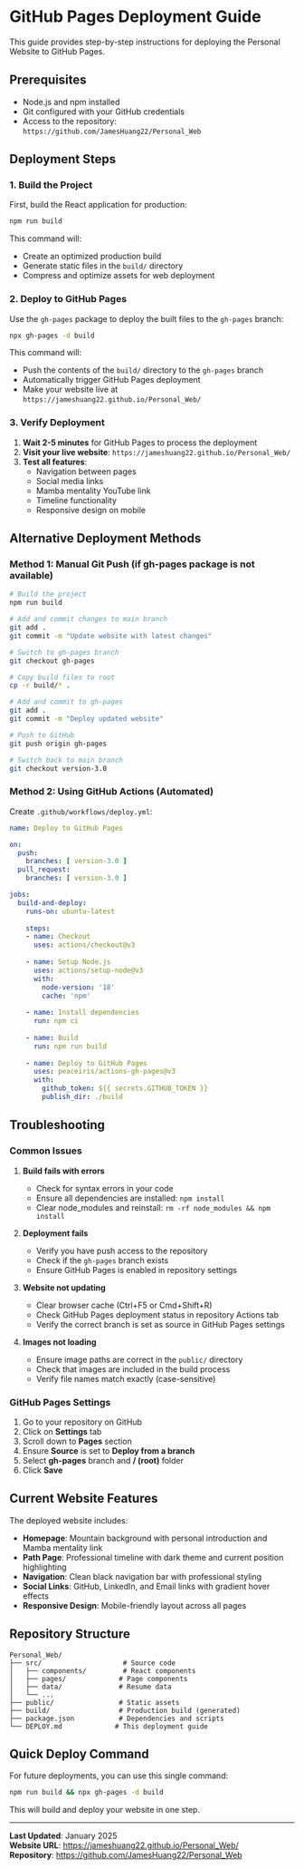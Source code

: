 # GitHub Pages Deployment Guide

This guide provides step-by-step instructions for deploying the Personal Website to GitHub Pages.

## Prerequisites

- Node.js and npm installed
- Git configured with your GitHub credentials
- Access to the repository: `https://github.com/JamesHuang22/Personal_Web`

## Deployment Steps

### 1. Build the Project

First, build the React application for production:

```bash
npm run build
```

This command will:
- Create an optimized production build
- Generate static files in the `build/` directory
- Compress and optimize assets for web deployment

### 2. Deploy to GitHub Pages

Use the `gh-pages` package to deploy the built files to the `gh-pages` branch:

```bash
npx gh-pages -d build
```

This command will:
- Push the contents of the `build/` directory to the `gh-pages` branch
- Automatically trigger GitHub Pages deployment
- Make your website live at `https://jameshuang22.github.io/Personal_Web/`

### 3. Verify Deployment

1. **Wait 2-5 minutes** for GitHub Pages to process the deployment
2. **Visit your live website**: `https://jameshuang22.github.io/Personal_Web/`
3. **Test all features**:
   - Navigation between pages
   - Social media links
   - Mamba mentality YouTube link
   - Timeline functionality
   - Responsive design on mobile

## Alternative Deployment Methods

### Method 1: Manual Git Push (if gh-pages package is not available)

```bash
# Build the project
npm run build

# Add and commit changes to main branch
git add .
git commit -m "Update website with latest changes"

# Switch to gh-pages branch
git checkout gh-pages

# Copy build files to root
cp -r build/* .

# Add and commit to gh-pages
git add .
git commit -m "Deploy updated website"

# Push to GitHub
git push origin gh-pages

# Switch back to main branch
git checkout version-3.0
```

### Method 2: Using GitHub Actions (Automated)

Create `.github/workflows/deploy.yml`:

```yaml
name: Deploy to GitHub Pages

on:
  push:
    branches: [ version-3.0 ]
  pull_request:
    branches: [ version-3.0 ]

jobs:
  build-and-deploy:
    runs-on: ubuntu-latest
    
    steps:
    - name: Checkout
      uses: actions/checkout@v3
      
    - name: Setup Node.js
      uses: actions/setup-node@v3
      with:
        node-version: '18'
        cache: 'npm'
        
    - name: Install dependencies
      run: npm ci
      
    - name: Build
      run: npm run build
      
    - name: Deploy to GitHub Pages
      uses: peaceiris/actions-gh-pages@v3
      with:
        github_token: ${{ secrets.GITHUB_TOKEN }}
        publish_dir: ./build
```

## Troubleshooting

### Common Issues

1. **Build fails with errors**
   - Check for syntax errors in your code
   - Ensure all dependencies are installed: `npm install`
   - Clear node_modules and reinstall: `rm -rf node_modules && npm install`

2. **Deployment fails**
   - Verify you have push access to the repository
   - Check if the `gh-pages` branch exists
   - Ensure GitHub Pages is enabled in repository settings

3. **Website not updating**
   - Clear browser cache (Ctrl+F5 or Cmd+Shift+R)
   - Check GitHub Pages deployment status in repository Actions tab
   - Verify the correct branch is set as source in GitHub Pages settings

4. **Images not loading**
   - Ensure image paths are correct in the `public/` directory
   - Check that images are included in the build process
   - Verify file names match exactly (case-sensitive)

### GitHub Pages Settings

1. Go to your repository on GitHub
2. Click on **Settings** tab
3. Scroll down to **Pages** section
4. Ensure **Source** is set to **Deploy from a branch**
5. Select **gh-pages** branch and **/ (root)** folder
6. Click **Save**

## Current Website Features

The deployed website includes:

- **Homepage**: Mountain background with personal introduction and Mamba mentality link
- **Path Page**: Professional timeline with dark theme and current position highlighting
- **Navigation**: Clean black navigation bar with professional styling
- **Social Links**: GitHub, LinkedIn, and Email links with gradient hover effects
- **Responsive Design**: Mobile-friendly layout across all pages

## Repository Structure

```
Personal_Web/
├── src/                    # Source code
│   ├── components/         # React components
│   ├── pages/             # Page components
│   ├── data/              # Resume data
│   └── ...
├── public/                # Static assets
├── build/                 # Production build (generated)
├── package.json           # Dependencies and scripts
└── DEPLOY.md             # This deployment guide
```

## Quick Deploy Command

For future deployments, you can use this single command:

```bash
npm run build && npx gh-pages -d build
```

This will build and deploy your website in one step.

---

**Last Updated**: January 2025  
**Website URL**: https://jameshuang22.github.io/Personal_Web/  
**Repository**: https://github.com/JamesHuang22/Personal_Web
